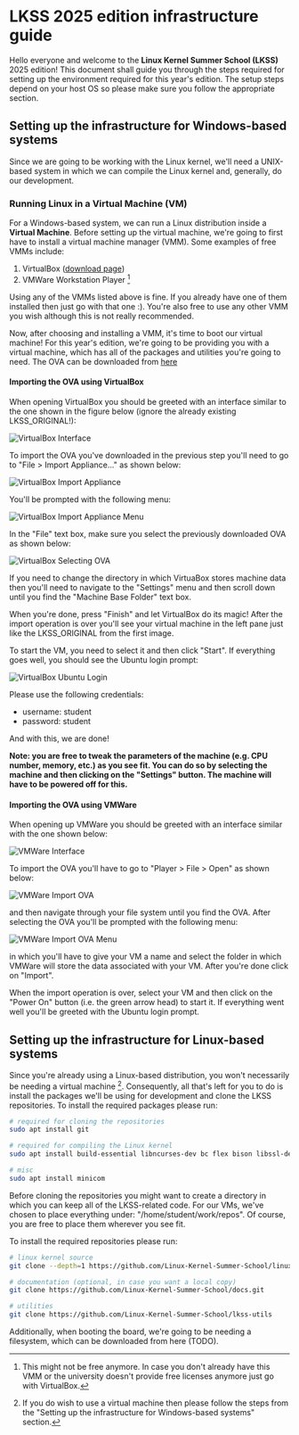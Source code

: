 # LKSS 2025 edition infrastructure guide

Hello everyone and welcome to the **Linux Kernel Summer School (LKSS)** 2025
edition! This document shall guide you through the steps required for setting
up the environment required for this year's edition. The setup steps depend on
your host OS so please make sure you follow the appropriate section.

## Setting up the infrastructure for Windows-based systems

Since we are going to be working with the Linux kernel, we'll need a UNIX-based
system in which we can compile the Linux kernel and, generally, do our development.

### Running Linux in a Virtual Machine (VM)

For a Windows-based system, we can run a Linux distribution inside a **Virtual Machine**.
Before setting up the virtual machine, we're going to first have to install a virtual
machine manager (VMM). Some examples of free VMMs include:

1. VirtualBox ([download page](https://www.virtualbox.org/wiki/Downloads))
2. VMWare Workstation Player [^1]

Using any of the VMMs listed above is fine. If you already have one of them installed
then just go with that one :). You're also free to use any other VMM you wish although
this is not really recommended.

Now, after choosing and installing a VMM, it's time to boot our virtual machine!
For this year's edition, we're going to be providing you with a virtual machine, which
has all of the packages and utilities you're going to need. The OVA can be downloaded
from [here](https://drive.google.com/drive/folders/1gfQBi6mHruHgGcdT1p4FkDihwX9Cfx2m)

#### Importing the OVA using VirtualBox

When opening VirtualBox you should be greeted with an interface similar to the
one shown in the figure below (ignore the already existing LKSS\_ORIGINAL!):

![VirtualBox Interface](images/infrastructure/1.png)

To import the OVA you've downloaded in the previous step you'll need to go to
"File > Import Appliance..." as shown below:

![VirtualBox Import Appliance](images/infrastructure/2.png)

You'll be prompted with the following menu:

![VirtualBox Import Appliance Menu](images/infrastructure/3.png)

In the "File" text box, make sure you select the previously downloaded
OVA as shown below:

![VirtualBox Selecting OVA](images/infrastructure/4.png)

If you need to change the directory in which VirtuaBox stores machine data
then you'll need to navigate to the "Settings" menu and then scroll down
until you find the "Machine Base Folder" text box.

When you're done, press "Finish" and let VirtualBox do its magic! After the
import operation is over you'll see your virtual machine in the left pane just
like the LKSS\_ORIGINAL from the first image.

To start the VM, you need to select it and then click "Start". If everything goes
well, you should see the Ubuntu login prompt:

![VirtualBox Ubuntu Login](images/infrastructure/5.png)

Please use the following credentials:

* username: student
* password: student


And with this, we are done!

**Note: you are free to tweak the parameters of the machine (e.g. CPU number, memory, etc.)
as you see fit. You can do so by selecting the machine and then clicking on the "Settings"
button. The machine will have to be powered off for this.**

#### Importing the OVA using VMWare

When opening up VMWare you should be greeted with an interface similar
with the one shown below:

![VMWare Interface](images/infrastructure/6.png)

To import the OVA you'll have to go to "Player > File > Open" as shown below:

![VMWare Import OVA](images/infrastructure/7.png)

and then navigate through your file system until you find the OVA. After selecting
the OVA you'll be prompted with the following menu:

![VMWare Import OVA Menu](images/infrastructure/8.png)

in which you'll have to give your VM a name and select the folder in which VMWare
will store the data associated with your VM. After you're done click on "Import".

When the import operation is over, select your VM and then click on the "Power On"
button (i.e. the green arrow head) to start it. If everything went well you'll be
greeted with the Ubuntu login prompt.

## Setting up the infrastructure for Linux-based systems

Since you're already using a Linux-based distribution, you won't necessarily be
needing a virtual machine [^2]. Consequently, all that's left for you to do is
install the packages we'll be using for development and clone the LKSS repositories.
To install the required packages please run:

```bash
# required for cloning the repositories
sudo apt install git

# required for compiling the Linux kernel
sudo apt install build-essential libncurses-dev bc flex bison libssl-dev libelf-dev gcc-aarch64-linux-gnu

# misc
sudo apt install minicom
```

Before cloning the repositories you might want to create a directory in which
you can keep all of the LKSS-related code. For our VMs, we've chosen to place
everything under: "/home/student/work/repos". Of course, you are free to place
them wherever you see fit.

To install the required repositories please run:

```bash
# linux kernel source
git clone --depth=1 https://github.com/Linux-Kernel-Summer-School/linux.git

# documentation (optional, in case you want a local copy)
git clone https://github.com/Linux-Kernel-Summer-School/docs.git

# utilities
git clone https://github.com/Linux-Kernel-Summer-School/lkss-utils
```

Additionally, when booting the board, we're going to be needing a filesystem,
which can be downloaded from here (TODO).


[^1]: This might not be free anymore. In case you don't already have this VMM
or the university doesn't provide free licenses anymore just go with VirtualBox.
[^2]: If you do wish to use a virtual machine then please follow the steps from
the "Setting up the infrastructure for Windows-based systems" section.
